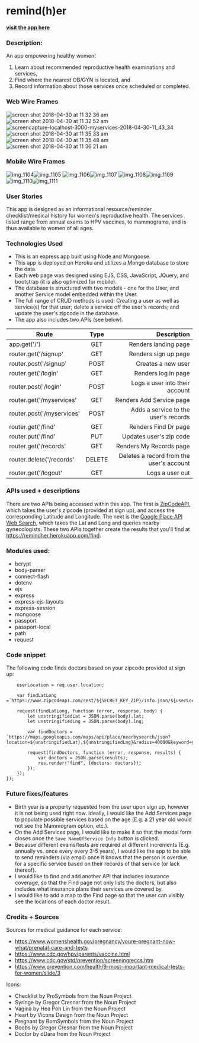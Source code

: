 
# remind(h)er
**[visit the app here](https://remindher.herokuapp.com)**

### Description:
An app empowering healthy women!

1. Learn about recommended reproductive health examinations and services, 
2. Find where the nearest OB/GYN is located, and
3. Record information about those services once scheduled or completed.

### Web Wire Frames
![screen shot 2018-04-30 at 11 32 36 am](https://user-images.githubusercontent.com/13025907/39443925-d028e68e-4c6a-11e8-913f-873472e21285.png)
![screen shot 2018-04-30 at 11 32 52 am](https://user-images.githubusercontent.com/13025907/39443926-d03cacfa-4c6a-11e8-9a42-11c3a3ded3d6.png)
![screencapture-localhost-3000-myservices-2018-04-30-11_43_34](https://user-images.githubusercontent.com/13025907/39444200-cbe42812-4c6b-11e8-9079-37b0e084ff7b.png)
![screen shot 2018-04-30 at 11 35 33 am](https://user-images.githubusercontent.com/13025907/39443930-d0848642-4c6a-11e8-96b9-fcdc29d45ed9.png)
![screen shot 2018-04-30 at 11 35 48 am](https://user-images.githubusercontent.com/13025907/39443931-d099956e-4c6a-11e8-9da4-63aa054fa770.png)
![screen shot 2018-04-30 at 11 36 21 am](https://user-images.githubusercontent.com/13025907/39443932-d0ad6576-4c6a-11e8-9f81-1c0fdc81cd92.png)

### Mobile Wire Frames
![img_1104](https://user-images.githubusercontent.com/13025907/39447592-26717b94-4c77-11e8-97b3-beea85c4f16e.PNG)![img_1105](https://user-images.githubusercontent.com/13025907/39447593-26957d64-4c77-11e8-9db0-cdf35cd27f65.PNG)
![img_1106](https://user-images.githubusercontent.com/13025907/39447594-26ae6acc-4c77-11e8-82bb-0371af917f88.PNG)![img_1107](https://user-images.githubusercontent.com/13025907/39447595-26c3228c-4c77-11e8-9a85-506a11209bb2.PNG)
![img_1108](https://user-images.githubusercontent.com/13025907/39447596-26db39da-4c77-11e8-92a8-a7b79f747e88.PNG)![img_1109](https://user-images.githubusercontent.com/13025907/39447597-26f1657a-4c77-11e8-84a3-b1f5a0199846.PNG)
![img_1110](https://user-images.githubusercontent.com/13025907/39447598-270a12f0-4c77-11e8-9188-55df01c116a1.PNG)![img_1111](https://user-images.githubusercontent.com/13025907/39447599-2722dba0-4c77-11e8-8d12-3dfad02837ec.PNG)


### User Stories
This app is designed as an informational resource/reminder checklist/medical history for women's reproductive health. The services listed range from annual exams to HPV vaccines, to mammograms, and is thus available to women of all ages.

### Technologies Used
- This is an express app built using Node and Mongoose.
- This app is deployed on Heroku and utilizes a Mongo database to store the data.
- Each web page was designed using EJS, CSS, JavaScript, JQuery, and bootstrap (it is also optimized for mobile).
- The database is structured with two models - one for the User, and another Service model embedded within the User.
- The full range of CRUD methods is used: Creating a user as well as service(s) for that user; delete a service off the user's records; and update the user's zipcode in the database.
- The app also includes two APIs (see below).

| Route        | Type           | Description  |
| ------------- |:-------------:| -----:|
| app.get('/') | GET | Renders landing page|
| router.get('/signup'   | GET      |   Renders sign up page |
| router.post('/signup'   | POST      |   Creates a new user |
| router.get('/login'   | GET      |   Renders log in page |
| router.post('/login'   | POST      |   Logs a user into their account |
| router.get('/myservices'   | GET      |   Renders Add Service page |
| router.post('/myservices'   | POST      |   Adds a service to the user's records |
| router.get('/find'   | GET      |   Renders Find Dr page |
| router.put('/find'   | PUT      |   Updates user's zip code |
| router.get('/records'   | GET      |   Renders My Records page |
| router.delete('/records'   | DELETE      |   Deletes a record from the user's account |
| router.get('/logout'   | GET      |   Logs a user out |


### APIs used + descriptions
There are two APIs being accessed within this app. The first is [ZipCodeAPI](https://www.zipcodeapi.com/), which takes the user's zipcode (provided at sign up), and access the corresponding Latitude and Longitude. The next is the [Google Place API Web Search](https://developers.google.com/places/web-service/search), which takes the Lat and Long and queries nearby gynecologists. These two APIs together create the results that you'll find at https://remindher.herokuapp.com/find.

### Modules used:

- bcrypt 
- body-parser
- connect-flash
- dotenv
- ejs
- express
- express-ejs-layouts
- express-session
- mongoose
- passport
- passport-local
- path
- request

### Code snippet
The following code finds doctors based on your zipcode provided at sign up:

``` router.get('/', isLoggedIn, function(req, res) {
    userLocation = req.user.location;

    var findLatLong =`https://www.zipcodeapi.com/rest/${SECRET_KEY_ZIP}/info.json/${userLocation}/degrees`;

    request(findLatLong, function (error, response, body) {
        let unstringifiedLat = JSON.parse(body).lat;
        let unstringifiedLng = JSON.parse(body).lng;

        var findDoctors = `https://maps.googleapis.com/maps/api/place/nearbysearch/json?location=${unstringifiedLat},${unstringifiedLng}&radius=40000&keyword=gynecologist&key=${SECRET_KEY_GOOGLE}`;

        request(findDoctors, function (error, response, results) {
            var doctors = JSON.parse(results);
            res.render("find", {doctors: doctors});
        });
    });
});
```


### Future fixes/features
- Birth year is a property requested from the user upon sign up, however it is not being used right now. Ideally, I would like the Add Services page to populate possible services based on the age (E.g. a 21 year old would not see the Mammogram option, etc.).
- On the Add Services page, I would like to make it so that the modal form closes once the `Save NameOfService Info` button is clicked.
- Because different exams/tests are required at different increments (E.g. annually vs. once every every 3-5 years), I would like the app to be able to send reminders (via email) once it knows that the person is overdue for a specific service based on their records of that service (or lack thereof).
- I would like to find and add another API that includes insurance coverage, so that the Find page not only lists the doctors, but also includes what insurance plans their services are covered by.
- I would like to add a map to the Find page so that the user can visibly see the locations of each doctor result.

### Credits + Sources
Sources for medical guidance for each service:
- https://www.womenshealth.gov/pregnancy/youre-pregnant-now-what/prenatal-care-and-tests
- https://www.cdc.gov/hpv/parents/vaccine.html
- https://www.cdc.gov/std/prevention/screeningreccs.htm
- https://www.prevention.com/health/9-most-important-medical-tests-for-women/slide/3

Icons:
- Checklist by ProSymbols from the Noun Project
- Syringe by Gregor Cresnar from the Noun Project
- Vagina by Hea Poh Lin from the Noun Project
- Heart by Vicons Design from the Noun Project
- Pregnant by BomSymbols from the Noun Project
- Boobs by Gregor Cresnar from the Noun Project
- Doctor by dDara from the Noun Project

